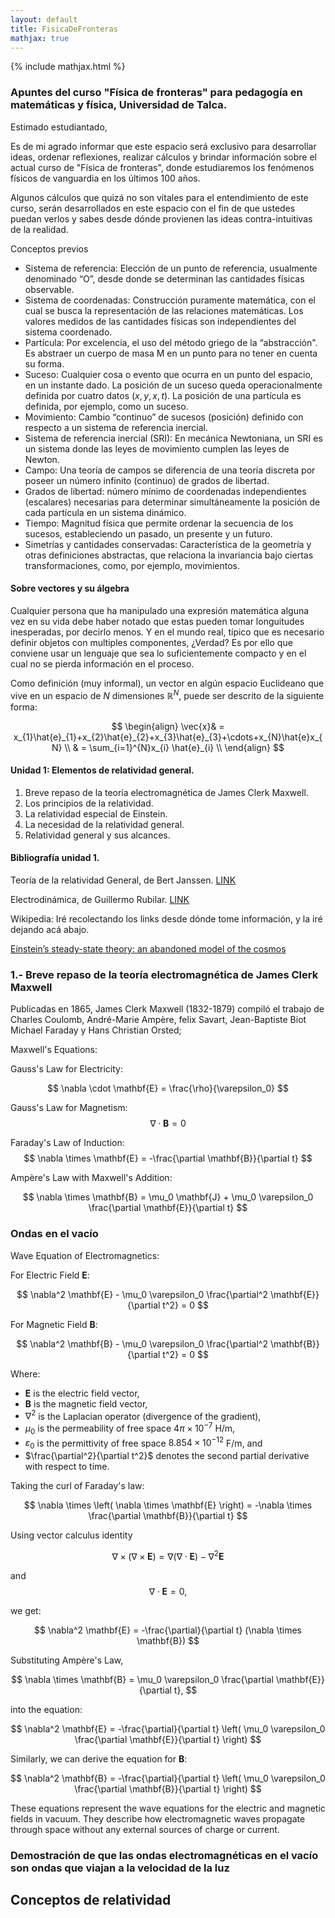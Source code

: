 ```yaml
---
layout: default
title: FisicaDeFronteras
mathjax: true
---
```

{% include mathjax.html %}

### Apuntes del curso "Física de fronteras" para pedagogía en matemáticas y física, Universidad de Talca.

Estimado estudiantado,

Es de mi agrado informar que este espacio será exclusivo para desarrollar ideas, ordenar reflexiones, realizar cálculos y brindar información sobre el actual curso de "Física de fronteras", donde estudiaremos los fenómenos físicos de vanguardia en los últimos 100 años.

Algunos cálculos que quizá no son vitales para el entendimiento de este curso, serán desarrollados en este espacio con el fin de que ustedes puedan verlos y sabes desde dónde provienen las ideas contra-intuitivas de la realidad.

Conceptos previos 

* Sistema de referencia: Elección de un punto de referencia, usualmente denominado “O”, desde donde se determinan las cantidades físicas observable. 
* Sistema de coordenadas: Construcción puramente matemática, con el cual se busca la representación de las relaciones matemáticas. Los valores medidos de las cantidades físicas son independientes del sistema coordenado. 
* Partícula: Por excelencia, el uso del método griego de la “abstracción". Es abstraer un cuerpo de masa M en un punto para no tener en cuenta  su forma.
* Suceso: Cualquier cosa o evento que ocurra en un punto del espacio, en un instante dado. La posición de un suceso queda operacionalmente definida por cuatro datos $(x,y,x,t)$. La posición de una partícula es definida, por ejemplo, como un suceso.
* Movimiento: Cambio “continuo” de sucesos (posición) definido con respecto a un sistema de referencia inercial.
* Sistema de referencia inercial (SRI): En mecánica Newtoniana, un SRI es un sistema donde las leyes de movimiento cumplen las leyes de Newton.
* Campo: Una teoría de campos se diferencia de una teoría discreta por poseer  un número infinito (continuo) de grados de libertad.
* Grados de libertad: número mínimo de coordenadas independientes (escalares) necesarias para determinar simultáneamente la posición de cada partícula en un sistema dinámico.
* Tiempo: Magnitud física que permite ordenar la secuencia de los sucesos, estableciendo un pasado, un presente y un futuro.
* Simetrías y cantidades conservadas: Característica de la geometría y otras definiciones abstractas, que relaciona la invariancia bajo ciertas transformaciones, como, por ejemplo, movimientos.


#### Sobre vectores y su álgebra

Cualquier persona que ha manipulado una expresión matemática alguna vez en su vida debe haber notado que estas pueden tomar longuitudes inesperadas, por decirlo menos. Y en el mundo real, típico que es necesario definir objetos con multiples componentes, ¿Verdad? Es por ello que conviene usar un lenguaje que sea lo suficientemente compacto y en el cual no se pierda información en el proceso.

Como definición (muy informal), un vector en algún espacio Euclideano que vive en un espacio de $N$ dimensiones ${\displaystyle \mathbb {R}^{N}}$, puede ser descrito de la siguiente forma:

$$
\begin{align}
\vec{x}& = x_{1}\hat{e}_{1}+x_{2}\hat{e}_{2}+x_{3}\hat{e}_{3}+\cdots+x_{N}\hat{e}x_{N} \\
       & = \sum_{i=1}^{N}x_{i} \hat{e}_{i} \\
\end{align}
$$


#### Unidad 1: Elementos de relatividad general.

1. Breve repaso de la teoría electromagnética de James Clerk Maxwell.
2. Los principios de la relatividad.
3. La relatividad especial de Einstein.
4. La necesidad de la relatividad general.
5. Relatividad general y sus alcances.

#### Bibliografía unidad 1.

Teoría de la relatividad General, de Bert Janssen. [LINK](https://www.ugr.es/~bjanssen/text/BertJanssen-RelatividadGeneral.pdf)

Electrodinámica, de Guillermo Rubilar. [LINK](https://drive.google.com/viewer?url=https://github.com/gfrubi/electrodinamica/raw/master/electrodinamica.pdf)

Wikipedia: Iré recolectando los links desde dónde tome información, y la iré dejando acá abajo.

[Einstein’s steady-state theory: an abandoned model of the
cosmos](https://arxiv.org/pdf/1402.0132.pdf)


### 1.- Breve repaso de la teoría electromagnética de James Clerk Maxwell

Publicadas en 1865, James Clerk Maxwell (1832-1879) compiló el trabajo de Charles Coulomb, André-Marie Ampère, felix Savart, Jean-Baptiste Biot Michael Faraday y Hans Christian Orsted; 


Maxwell's Equations:

Gauss's Law for Electricity:

$$
\nabla \cdot \mathbf{E} = \frac{\rho}{\varepsilon_0}
$$

Gauss's Law for Magnetism:
$$
\nabla \cdot \mathbf{B} = 0
$$

Faraday's Law of Induction:
$$
\nabla \times \mathbf{E} = -\frac{\partial \mathbf{B}}{\partial t}
$$

Ampère's Law with Maxwell's Addition:

$$
\nabla \times \mathbf{B} = \mu_0 \mathbf{J} + \mu_0 \varepsilon_0 \frac{\partial \mathbf{E}}{\partial t}
$$



### Ondas en el vacío 


Wave Equation of Electromagnetics:

For Electric Field $\mathbf{E}$:

$$
\nabla^2 \mathbf{E} - \mu_0 \varepsilon_0 \frac{\partial^2 \mathbf{E}}{\partial t^2} = 0
$$


For Magnetic Field $\mathbf{B}$:

$$
\nabla^2 \mathbf{B} - \mu_0 \varepsilon_0 \frac{\partial^2 \mathbf{B}}{\partial t^2} = 0
$$

Where:

* $\mathbf{E}$ is the electric field vector,
* $\mathbf{B}$ is the magnetic field vector,
* $\nabla^2$ is the Laplacian operator (divergence of the gradient),
* $\mu_0$ is the permeability of free space $4\pi \times 10^{-7}$ H/m,
* $\varepsilon_0$ is the permittivity of free space $8.854 \times 10^{-12}$ F/m, and
* $\frac{\partial^2}{\partial t^2}$ denotes the second partial derivative with respect to time.


Taking the curl of Faraday's law:

$$
\nabla \times \left( \nabla \times \mathbf{E} \right) = -\nabla \times \frac{\partial \mathbf{B}}{\partial t}
$$

Using vector calculus identity 

$$
\nabla \times \left( \nabla \times \mathbf{E} \right) = \nabla (\nabla \cdot \mathbf{E}) - \nabla^2 \mathbf{E}
$$

and 
$$
\nabla \cdot \mathbf{E} = 0, 
$$

we get:

$$
\nabla^2 \mathbf{E} = -\frac{\partial}{\partial t} (\nabla \times \mathbf{B})
$$

Substituting Ampère's Law, 

$$
\nabla \times \mathbf{B} = \mu_0 \varepsilon_0 \frac{\partial \mathbf{E}}{\partial t}, 
$$

into the equation:

$$
\nabla^2 \mathbf{E} = -\frac{\partial}{\partial t} \left( \mu_0 \varepsilon_0 \frac{\partial \mathbf{E}}{\partial t} \right)
$$

Similarly, we can derive the equation for $\mathbf{B}$:

$$
\nabla^2 \mathbf{B} = -\frac{\partial}{\partial t} \left( \mu_0 \varepsilon_0 \frac{\partial \mathbf{B}}{\partial t} \right)
$$

These equations represent the wave equations for the electric and magnetic fields in vacuum. They describe how electromagnetic waves propagate through space without any external sources of charge or current.



### Demostración de que las ondas electromagnéticas en el vacío son ondas que viajan a la velocidad de la luz



## Conceptos de relatividad

##  